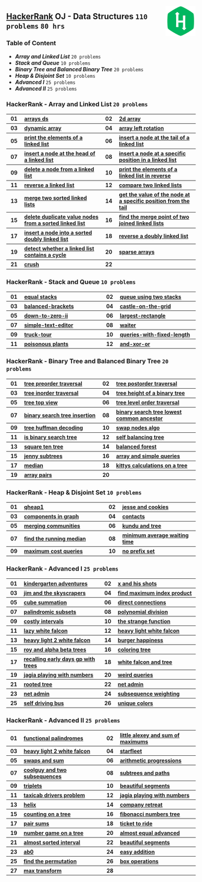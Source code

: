 <img align="right" width="80" src="/logos/hackerrank.jpg"></img>

## [HackerRank](https://www.hackerrank.com/) OJ - Data Structures `110 problems` `80 hrs`

### Table of Content

- ***Array and Linked List***                `20 problems`
- ***Stack and Queue***                      `10 problems`
- ***Binary Tree and Balanced Binary Tree*** `20 problems`
- ***Heap & Disjoint Set***                  `10 problems`
- ***Advanced I***                           `25 problems`
- ***Advanced II***                          `25 problems`

### HackerRank - Array and Linked List `20 problems`

<table>
    <tbody>
        <tr>
<th align="center" width="50px">01</th><th align="left" width="550px"><a href="https://www.hackerrank.com/challenges/arrays-ds/problem">arrays ds</a></th>
<th align="center" width="50px">02</th><th align="left" width="550px"><a href="https://www.hackerrank.com/challenges/2d-array/problem">2d array</a></th>
        </tr>
        <tr>
<th align="center" width="50px">03</th><th align="left" width="550px"><a href="https://www.hackerrank.com/challenges/dynamic-array/problem">dynamic array</a></th>
<th align="center" width="50px">04</th><th align="left" width="550px"><a href="https://www.hackerrank.com/challenges/array-left-rotation/problem">array left rotation</a></th>
        </tr>
        <tr>
<th align="center" width="50px">05</th><th align="left" width="550px"><a href="https://www.hackerrank.com/challenges/print-the-elements-of-a-linked-list/problem">print the elements of a linked list</a></th>
<th align="center" width="50px">06</th><th align="left" width="550px"><a href="https://www.hackerrank.com/challenges/insert-a-node-at-the-tail-of-a-linked-list/problem">insert a node at the tail of a linked list</a></th>
        </tr>
        <tr>
<th align="center" width="50px">07</th><th align="left" width="550px"><a href="https://www.hackerrank.com/challenges/insert-a-node-at-the-head-of-a-linked-list/problem">insert a node at the head of a linked list</a></th>
<th align="center" width="50px">08</th><th align="left" width="550px"><a href="https://www.hackerrank.com/challenges/insert-a-node-at-a-specific-position-in-a-linked-list/problem">insert a node at a specific position in a linked list</a></th>
        </tr>
        <tr>
<th align="center" width="50px">09</th><th align="left" width="550px"><a href="https://www.hackerrank.com/challenges/delete-a-node-from-a-linked-list/problem">delete a node from a linked list</a></th>
<th align="center" width="50px">10</th><th align="left" width="550px"><a href="https://www.hackerrank.com/challenges/print-the-elements-of-a-linked-list-in-reverse/problem">print the elements of a linked list in reverse</a></th>
        </tr>
        <tr>
<th align="center" width="50px">11</th><th align="left" width="550px"><a href="https://www.hackerrank.com/challenges/reverse-a-linked-list/problem">reverse a linked list</a></th>
<th align="center" width="50px">12</th><th align="left" width="550px"><a href="https://www.hackerrank.com/challenges/compare-two-linked-lists/problem">compare two linked lists</a></th>
        </tr>
        <tr>
<th align="center" width="50px">13</th><th align="left" width="550px"><a href="https://www.hackerrank.com/challenges/merge-two-sorted-linked-lists/problem">merge two sorted linked lists</a></th>
<th align="center" width="50px">14</th><th align="left" width="550px"><a href="https://www.hackerrank.com/challenges/get-the-value-of-the-node-at-a-specific-position-from-the-tail/problem">get the value of the node at a specific position from the tail</a></th>
        </tr>
        <tr>
<th align="center" width="50px">15</th><th align="left" width="550px"><a href="https://www.hackerrank.com/challenges/delete-duplicate-value-nodes-from-a-sorted-linked-list/problem">delete duplicate value nodes from a sorted linked list</a></th>
<th align="center" width="50px">16</th><th align="left" width="550px"><a href="https://www.hackerrank.com/challenges/find-the-merge-point-of-two-joined-linked-lists/problem">find the merge point of two joined linked lists</a></th>
        </tr>
        <tr>
<th align="center" width="50px">17</th><th align="left" width="550px"><a href="https://www.hackerrank.com/challenges/insert-a-node-into-a-sorted-doubly-linked-list/problem">insert a node into a sorted doubly linked list</a></th>
<th align="center" width="50px">18</th><th align="left" width="550px"><a href="https://www.hackerrank.com/challenges/reverse-a-doubly-linked-list/problem">reverse a doubly linked list</a></th>
        </tr>
        <tr>
<th align="center" width="50px">19</th><th align="left" width="550px"><a href="https://www.hackerrank.com/challenges/detect-whether-a-linked-list-contains-a-cycle/problem">detect whether a linked list contains a cycle</a></th>
<th align="center" width="50px">20</th><th align="left" width="550px"><a href="https://www.hackerrank.com/challenges/sparse-arrays/problem">sparse arrays</a></th>
        </tr>
        <tr>
<th align="center" width="50px">21</th><th align="left" width="550px"><a href="https://www.hackerrank.com/challenges/crush/problem">crush</a></th>
<th align="center" width="50px">22</th><th align="left" width="550px"><a href=""></a></th>
        </tr>
    </tbody>
</table>

### HackerRank - Stack and Queue `10 problems`

<table>
    <tbody>
        <tr>
<th align="center" width="50px">01</th><th align="left" width="550px"><a href="https://www.hackerrank.com/challenges/equal-stacks/problem">equal stacks</a></th>
<th align="center" width="50px">02</th><th align="left" width="550px"><a href="https://www.hackerrank.com/challenges/queue-using-two-stacks/problem">queue using two stacks</a></th>
        </tr>
        <tr>
<th align="center" width="50px">03</th><th align="left" width="550px"><a href="https://www.hackerrank.com/challenges/balanced-brackets/problem">balanced-brackets</a></th>
<th align="center" width="50px">04</th><th align="left" width="550px"><a href="https://www.hackerrank.com/challenges/castle-on-the-grid/problem">castle-on-the-grid</a></th>
        </tr>
        <tr>
<th align="center" width="50px">05</th><th align="left" width="550px"><a href="https://www.hackerrank.com/challenges/down-to-zero-ii/problem">down-to-zero-ii</a></th>
<th align="center" width="50px">06</th><th align="left" width="550px"><a href="https://www.hackerrank.com/challenges/largest-rectangle/problem">largest-rectangle</a></th>
        </tr>
        <tr>
<th align="center" width="50px">07</th><th align="left" width="550px"><a href="https://www.hackerrank.com/challenges/simple-text-editor/problem">simple-text-editor</a></th>
<th align="center" width="50px">08</th><th align="left" width="550px"><a href="https://www.hackerrank.com/challenges/waiter/problem">waiter</a></th>
        </tr>
        <tr>
<th align="center" width="50px">09</th><th align="left" width="550px"><a href="https://www.hackerrank.com/challenges/truck-tour/problem">truck-tour</a></th>
<th align="center" width="50px">10</th><th align="left" width="550px"><a href="https://www.hackerrank.com/challenges/queries-with-fixed-length/problem">queries-with-fixed-length</a></th>
        </tr>
        <tr>
<th align="center" width="50px">11</th><th align="left" width="550px"><a href="https://www.hackerrank.com/challenges/poisonous-plants/problem">poisonous plants</a></th>
<th align="center" width="50px">12</th><th align="left" width="550px"><a href="https://www.hackerrank.com/challenges/and-xor-or/problem">and-xor-or</a></th>
        </tr>
    </tbody>
</table>

### HackerRank - Binary Tree and Balanced Binary Tree `20 problems`

<table>
    <tbody>
        <tr>
<th align="center" width="50px">01</th><th align="left" width="550px"><a href="https://www.hackerrank.com/challenges/tree-preorder-traversal/problem">tree preorder traversal</a></th>
<th align="center" width="50px">02</th><th align="left" width="550px"><a href="https://www.hackerrank.com/challenges/tree-postorder-traversal/problem">tree postorder traversal</a></th>
        </tr>
        <tr>
<th align="center" width="50px">03</th><th align="left" width="550px"><a href="https://www.hackerrank.com/challenges/tree-inorder-traversal/problem">tree inorder traversal</a></th>
<th align="center" width="50px">04</th><th align="left" width="550px"><a href="https://www.hackerrank.com/challenges/tree-height-of-a-binary-tree/problem">tree height of a binary tree</a></th>
        </tr>
        <tr>
<th align="center" width="50px">05</th><th align="left" width="550px"><a href="https://www.hackerrank.com/challenges/tree-top-view/problem">tree top view</a></th>
<th align="center" width="50px">06</th><th align="left" width="550px"><a href="https://www.hackerrank.com/challenges/tree-level-order-traversal/problem">tree level order traversal</a></th>
        </tr>
        <tr>
<th align="center" width="50px">07</th><th align="left" width="550px"><a href="https://www.hackerrank.com/challenges/binary-search-tree-insertion/problem">binary search tree insertion</a></th>
<th align="center" width="50px">08</th><th align="left" width="550px"><a href="https://www.hackerrank.com/challenges/binary-search-tree-lowest-common-ancestor/problem">binary search tree lowest common ancestor</a></th>
        </tr>
        <tr>
<th align="center" width="50px">09</th><th align="left" width="550px"><a href="https://www.hackerrank.com/challenges/tree-huffman-decoding/problem">tree huffman decoding</a></th>
<th align="center" width="50px">10</th><th align="left" width="550px"><a href="https://www.hackerrank.com/challenges/swap-nodes-algo/problem">swap nodes algo</a></th>
        </tr>
        <tr>
<th align="center" width="50px">11</th><th align="left" width="550px"><a href="https://www.hackerrank.com/challenges/is-binary-search-tree/problem">is binary search tree</a></th>
<th align="center" width="50px">12</th><th align="left" width="550px"><a href="https://www.hackerrank.com/challenges/self-balancing-tree/problem">self balancing tree</a></th>
        </tr>
        <tr>
<th align="center" width="50px">13</th><th align="left" width="550px"><a href="https://www.hackerrank.com/challenges/square-ten-tree/problem">square ten tree</a></th>
<th align="center" width="50px">14</th><th align="left" width="550px"><a href="https://www.hackerrank.com/challenges/balanced-forest/problem">balanced forest</a></th>
        </tr>
        <tr>
<th align="center" width="50px">15</th><th align="left" width="550px"><a href="https://www.hackerrank.com/challenges/jenny-subtrees/problem">jenny subtrees</a></th>
<th align="center" width="50px">16</th><th align="left" width="550px"><a href="https://www.hackerrank.com/challenges/array-and-simple-queries/problem">array and simple queries</a></th>
        </tr>
        <tr>
<th align="center" width="50px">17</th><th align="left" width="550px"><a href="https://www.hackerrank.com/challenges/median/problem">median</a></th>
<th align="center" width="50px">18</th><th align="left" width="550px"><a href="https://www.hackerrank.com/challenges/kittys-calculations-on-a-tree/problem">kittys calculations on a tree</a></th>
        </tr>
        <tr>
<th align="center" width="50px">19</th><th align="left" width="550px"><a href="https://www.hackerrank.com/challenges/array-pairs/problem">array pairs</a></th>
<th align="center" width="50px">20</th><th align="left" width="550px"><a href=""></a></th>
        </tr>
    </tbody>
</table>

### HackerRank - Heap & Disjoint Set `10 problems`

<table>
    <tbody>
        <tr>
<th align="center" width="50px">01</th><th align="left" width="550px"><a href="https://www.hackerrank.com/challenges/qheap1/problem">qheap1</a></th>
<th align="center" width="50px">02</th><th align="left" width="550px"><a href="https://www.hackerrank.com/challenges/jesse-and-cookies/problem">jesse and cookies</a></th>
        </tr>
        <tr>
<th align="center" width="50px">03</th><th align="left" width="550px"><a href="https://www.hackerrank.com/challenges/components-in-graph/problem">components in graph</a></th>
<th align="center" width="50px">04</th><th align="left" width="550px"><a href="https://www.hackerrank.com/challenges/contacts/problem">contacts</a></th>
        </tr>
        <tr>
<th align="center" width="50px">05</th><th align="left" width="550px"><a href="https://www.hackerrank.com/challenges/merging-communities/problem">merging communities</a></th>
<th align="center" width="50px">06</th><th align="left" width="550px"><a href="https://www.hackerrank.com/challenges/kundu-and-tree/problem">kundu and tree</a></th>
        </tr>
        <tr>
<th align="center" width="50px">07</th><th align="left" width="550px"><a href="https://www.hackerrank.com/challenges/find-the-running-median/problem">find the running median</a></th>
<th align="center" width="50px">08</th><th align="left" width="550px"><a href="https://www.hackerrank.com/challenges/minimum-average-waiting-time/problem">minimum average waiting time</a></th>
        </tr>
        <tr>
<th align="center" width="50px">09</th><th align="left" width="550px"><a href="https://www.hackerrank.com/challenges/maximum-cost-queries/problem">maximum cost queries</a></th>
<th align="center" width="50px">10</th><th align="left" width="550px"><a href="https://www.hackerrank.com/challenges/no-prefix-set/problem">no prefix set</a></th>
        </tr>
    </tbody>
</table>

### HackerRank - Advanced I `25 problems`

<table>
    <tbody>
        <tr>
<th align="center" width="50px">01</th><th align="left" width="550px"><a href="https://www.hackerrank.com/challenges/kindergarten-adventures/problem">kindergarten adventures</a></th>
<th align="center" width="50px">02</th><th align="left" width="550px"><a href="https://www.hackerrank.com/challenges/x-and-his-shots/problem">x and his shots</a></th>
        </tr>
        <tr>
<th align="center" width="50px">03</th><th align="left" width="550px"><a href="https://www.hackerrank.com/challenges/jim-and-the-skyscrapers/problem">jim and the skyscrapers</a></th>
<th align="center" width="50px">04</th><th align="left" width="550px"><a href="https://www.hackerrank.com/challenges/find-maximum-index-product/problem">find maximum index product</a></th>
        </tr>
        <tr>
<th align="center" width="50px">05</th><th align="left" width="550px"><a href="https://www.hackerrank.com/challenges/cube-summation/problem">cube summation</a></th>
<th align="center" width="50px">06</th><th align="left" width="550px"><a href="https://www.hackerrank.com/challenges/direct-connections/problem">direct connections</a></th>
        </tr>
        <tr>
<th align="center" width="50px">07</th><th align="left" width="550px"><a href="https://www.hackerrank.com/challenges/palindromic-subsets/problem">palindromic subsets</a></th>
<th align="center" width="50px">08</th><th align="left" width="550px"><a href="https://www.hackerrank.com/challenges/polynomial-division/problem">polynomial division</a></th>
        </tr>
        <tr>
<th align="center" width="50px">09</th><th align="left" width="550px"><a href="https://www.hackerrank.com/challenges/costly-intervals/problem">costly intervals</a></th>
<th align="center" width="50px">10</th><th align="left" width="550px"><a href="https://www.hackerrank.com/challenges/the-strange-function/problem">the strange function</a></th>
        </tr>
        <tr>
<th align="center" width="50px">11</th><th align="left" width="550px"><a href="https://www.hackerrank.com/challenges/lazy-white-falcon/problem">lazy white falcon</a></th>
<th align="center" width="50px">12</th><th align="left" width="550px"><a href="https://www.hackerrank.com/challenges/heavy-light-white-falcon/problem">heavy light white falcon</a></th>
        </tr>
        <tr>
<th align="center" width="50px">13</th><th align="left" width="550px"><a href="https://www.hackerrank.com/challenges/heavy-light-2-white-falcon/problem">heavy light 2 white falcon</a></th>
<th align="center" width="50px">14</th><th align="left" width="550px"><a href="https://www.hackerrank.com/challenges/burger-happiness/problem">burger happiness</a></th>
        </tr>
        <tr>
<th align="center" width="50px">15</th><th align="left" width="550px"><a href="https://www.hackerrank.com/challenges/roy-and-alpha-beta-trees/problem">roy and alpha beta trees</a></th>
<th align="center" width="50px">16</th><th align="left" width="550px"><a href="https://www.hackerrank.com/challenges/coloring-tree/problem">coloring tree</a></th>
        </tr>
        <tr>
<th align="center" width="50px">17</th><th align="left" width="550px"><a href="https://www.hackerrank.com/challenges/recalling-early-days-gp-with-trees/problem">recalling early days gp with trees</a></th>
<th align="center" width="50px">18</th><th align="left" width="550px"><a href="https://www.hackerrank.com/challenges/white-falcon-and-tree/problem">white falcon and tree</a></th>
        </tr>
        <tr>
<th align="center" width="50px">19</th><th align="left" width="550px"><a href="https://www.hackerrank.com/challenges/jagia-playing-with-numbers/problem">jagia playing with numbers</a></th>
<th align="center" width="50px">20</th><th align="left" width="550px"><a href="https://www.hackerrank.com/challenges/weird-queries/problem">weird queries</a></th>
        </tr>
        <tr>
<th align="center" width="50px">21</th><th align="left" width="550px"><a href="https://www.hackerrank.com/challenges/rooted-tree/problem">rooted tree</a></th>
<th align="center" width="50px">22</th><th align="left" width="550px"><a href="https://www.hackerrank.com/challenges/net-admin/problem">net admin</a></th>
        </tr>
        <tr>
<th align="center" width="50px">23</th><th align="left" width="550px"><a href="https://www.hackerrank.com/challenges/net-admin/problem">net admin</a></th>
<th align="center" width="50px">24</th><th align="left" width="550px"><a href="https://www.hackerrank.com/challenges/subsequence-weighting/problem">subsequence weighting</a></th>
        </tr>
        <tr>
<th align="center" width="50px">25</th><th align="left" width="550px"><a href="https://www.hackerrank.com/challenges/self-driving-bus/problem">self driving bus</a></th>
<th align="center" width="50px">26</th><th align="left" width="550px"><a href="https://www.hackerrank.com/challenges/unique-colors/problem">unique colors</a></th>
        </tr>
    </tbody>
</table>

### HackerRank - Advanced II `25 problems`

<table>
    <tbody>
        <tr>
<th align="center" width="50px">01</th><th align="left" width="550px"><a href="https://www.hackerrank.com/challenges/functional-palindromes/problem">functional palindromes</a></th>
<th align="center" width="50px">02</th><th align="left" width="550px"><a href="https://www.hackerrank.com/challenges/little-alexey-and-sum-of-maximums/problem">little alexey and sum of maximums</a></th>
        </tr>
        <tr>
<th align="center" width="50px">03</th><th align="left" width="550px"><a href="https://www.hackerrank.com/challenges/heavy-light-2-white-falcon/problem">heavy light 2 white falcon</a></th>
<th align="center" width="50px">04</th><th align="left" width="550px"><a href="https://www.hackerrank.com/challenges/starfleet/problem">starfleet</a></th>
        </tr>
        <tr>
<th align="center" width="50px">05</th><th align="left" width="550px"><a href="https://www.hackerrank.com/challenges/swaps-and-sum/problem">swaps and sum</a></th>
<th align="center" width="50px">06</th><th align="left" width="550px"><a href="https://www.hackerrank.com/challenges/arithmetic-progressions/problem">arithmetic progressions</a></th>
        </tr>
        <tr>
<th align="center" width="50px">07</th><th align="left" width="550px"><a href="https://www.hackerrank.com/challenges/coolguy-and-two-subsequences/problem">coolguy and two subsequences</a></th>
<th align="center" width="50px">08</th><th align="left" width="550px"><a href="https://www.hackerrank.com/challenges/subtrees-and-paths/problem">subtrees and paths</a></th>
        </tr>
        <tr>
<th align="center" width="50px">09</th><th align="left" width="550px"><a href="https://www.hackerrank.com/challenges/triplets/problem">triplets</a></th>
<th align="center" width="50px">10</th><th align="left" width="550px"><a href="https://www.hackerrank.com/challenges/beautiful-segments/problem">beautiful segments</a></th>
        </tr>
        <tr>
<th align="center" width="50px">11</th><th align="left" width="550px"><a href="https://www.hackerrank.com/challenges/taxicab-drivers-problem/problem">taxicab drivers problem</a></th>
<th align="center" width="50px">12</th><th align="left" width="550px"><a href="https://www.hackerrank.com/challenges/jagia-playing-with-numbers/problem">jagia playing with numbers</a></th>
        </tr>
        <tr>
<th align="center" width="50px">13</th><th align="left" width="550px"><a href="https://www.hackerrank.com/challenges/helix/problem">helix</a></th>
<th align="center" width="50px">14</th><th align="left" width="550px"><a href="https://www.hackerrank.com/challenges/company-retreat/problem">company retreat</a></th>
        </tr>
        <tr>
<th align="center" width="50px">15</th><th align="left" width="550px"><a href="https://www.hackerrank.com/challenges/counting-on-a-tree/problem">counting on a tree</a></th>
<th align="center" width="50px">16</th><th align="left" width="550px"><a href="https://www.hackerrank.com/challenges/fibonacci-numbers-tree/problem">fibonacci numbers tree</a></th>
        </tr>
        <tr>
<th align="center" width="50px">17</th><th align="left" width="550px"><a href="https://www.hackerrank.com/challenges/pair-sums/problem">pair sums</a></th>
<th align="center" width="50px">18</th><th align="left" width="550px"><a href="https://www.hackerrank.com/challenges/ticket-to-ride/problem">ticket to ride</a></th>
        </tr>
        <tr>
<th align="center" width="50px">19</th><th align="left" width="550px"><a href="https://www.hackerrank.com/challenges/number-game-on-a-tree/problem">number game on a tree</a></th>
<th align="center" width="50px">20</th><th align="left" width="550px"><a href="https://www.hackerrank.com/challenges/almost-equal-advanced/problem">almost equal advanced</a></th>
        </tr>
        <tr>
<th align="center" width="50px">21</th><th align="left" width="550px"><a href="https://www.hackerrank.com/challenges/almost-sorted-interval/problem">almost sorted interval</a></th>
<th align="center" width="50px">22</th><th align="left" width="550px"><a href="https://www.hackerrank.com/challenges/beautiful-segments/problem">beautiful segments</a></th>
        </tr>
        <tr>
<th align="center" width="50px">23</th><th align="left" width="550px"><a href="https://www.hackerrank.com/challenges/ab0/problem">ab0</a></th>
<th align="center" width="50px">24</th><th align="left" width="550px"><a href="https://www.hackerrank.com/challenges/easy-addition/problem">easy addition</a></th>
        </tr>
        <tr>
<th align="center" width="50px">25</th><th align="left" width="550px"><a href="https://www.hackerrank.com/challenges/find-the-permutation/problem">find the permutation</a></th>
<th align="center" width="50px">26</th><th align="left" width="550px"><a href="https://www.hackerrank.com/challenges/box-operations/problem">box operations</a></th>
        </tr>
        <tr>
<th align="center" width="50px">27</th><th align="left" width="550px"><a href="https://www.hackerrank.com/challenges/max-transform/problem">max transform</a></th>
<th align="center" width="50px">28</th><th align="left" width="550px"><a href=""></a></th>
        </tr>
    </tbody>
</table>
